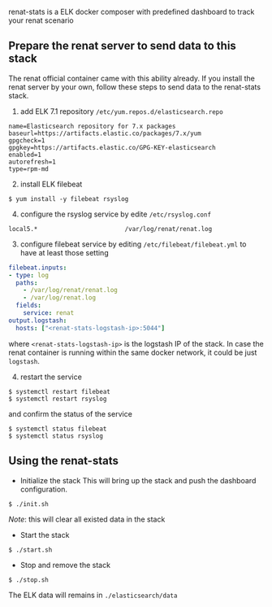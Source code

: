 renat-stats is a ELK docker composer with predefined dashboard to track your renat scenario

## Prepare the renat server to send data to this stack
The renat official container came with this ability already. If you install the renat server by your own, follow these steps to send data to the renat-stats stack.

1. add ELK 7.1 repository `/etc/yum.repos.d/elasticsearch.repo`

```
name=Elasticsearch repository for 7.x packages
baseurl=https://artifacts.elastic.co/packages/7.x/yum
gpgcheck=1
gpgkey=https://artifacts.elastic.co/GPG-KEY-elasticsearch
enabled=1
autorefresh=1
type=rpm-md
```

2. install ELK filebeat

```
$ yum install -y filebeat rsyslog
```

4. configure the rsyslog service by edite `/etc/rsyslog.conf`

```
local5.*                        /var/log/renat/renat.log
```

3. configure filebeat service by editing `/etc/filebeat/filebeat.yml` to have at least those setting
```yaml:filebeat.yml
filebeat.inputs:
- type: log
  paths:
    - /var/log/renat/renat.log
    - /var/log/renat.log
  fields:
    service: renat
output.logstash:
  hosts: ["<renat-stats-logstash-ip>:5044"]
```

where `<renat-stats-logstash-ip>` is the logstash IP of the stack. In case the renat container is running within the same docker network, it could be just `logstash`.

4. restart the service


```
$ systemctl restart filebeat
$ systemctl restart rsyslog

```
and confirm the status of the service

```
$ systemctl status filebeat
$ systemctl status rsyslog
```


## Using the renat-stats
- Initialize the stack
This will bring up the stack and push the dashboard configuration.
```
$ ./init.sh
```
*Note*: this will clear all existed data in the stack 

- Start the stack

```
$ ./start.sh
```

- Stop and remove the stack

```
$ ./stop.sh
```
The ELK data will remains in `./elasticsearch/data`


